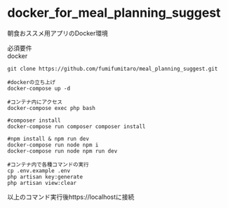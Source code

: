 # docker_for_meal_planning_suggest
朝食おススメ用アプリのDocker環境

必須要件 \
docker

~~~
git clone https://github.com/fumifumitaro/meal_planning_suggest.git

#dockerの立ち上げ
docker-compose up -d

#コンテナ内にアクセス
docker-compose exec php bash

#composer install
docker-compose run composer composer install

#npm install & npm run dev
docker-compose run node npm i
docker-compose run node npm run dev

#コンテナ内で各種コマンドの実行
cp .env.example .env
php artisan key:generate
php artisan view:clear
~~~

以上のコマンド実行後https://localhostに接続